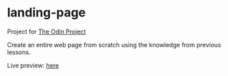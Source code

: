 # landing-page

Project for [The Odin Project](https://www.theodinproject.com/paths/foundations/courses/foundations/lessons/landing-page)

Create an entire web page from scratch using the knowledge from previous lessons. 

Live preview: [here](https://albeey.github.io/landing-page/)
